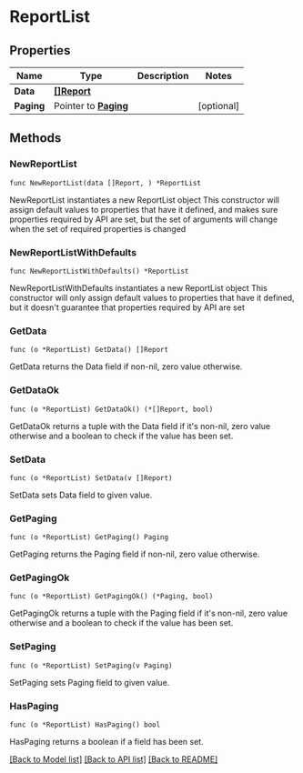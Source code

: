 # ReportList

## Properties

Name | Type | Description | Notes
------------ | ------------- | ------------- | -------------
**Data** | [**[]Report**](Report.md) |  | 
**Paging** | Pointer to [**Paging**](Paging.md) |  | [optional] 

## Methods

### NewReportList

`func NewReportList(data []Report, ) *ReportList`

NewReportList instantiates a new ReportList object
This constructor will assign default values to properties that have it defined,
and makes sure properties required by API are set, but the set of arguments
will change when the set of required properties is changed

### NewReportListWithDefaults

`func NewReportListWithDefaults() *ReportList`

NewReportListWithDefaults instantiates a new ReportList object
This constructor will only assign default values to properties that have it defined,
but it doesn't guarantee that properties required by API are set

### GetData

`func (o *ReportList) GetData() []Report`

GetData returns the Data field if non-nil, zero value otherwise.

### GetDataOk

`func (o *ReportList) GetDataOk() (*[]Report, bool)`

GetDataOk returns a tuple with the Data field if it's non-nil, zero value otherwise
and a boolean to check if the value has been set.

### SetData

`func (o *ReportList) SetData(v []Report)`

SetData sets Data field to given value.


### GetPaging

`func (o *ReportList) GetPaging() Paging`

GetPaging returns the Paging field if non-nil, zero value otherwise.

### GetPagingOk

`func (o *ReportList) GetPagingOk() (*Paging, bool)`

GetPagingOk returns a tuple with the Paging field if it's non-nil, zero value otherwise
and a boolean to check if the value has been set.

### SetPaging

`func (o *ReportList) SetPaging(v Paging)`

SetPaging sets Paging field to given value.

### HasPaging

`func (o *ReportList) HasPaging() bool`

HasPaging returns a boolean if a field has been set.


[[Back to Model list]](../README.md#documentation-for-models) [[Back to API list]](../README.md#documentation-for-api-endpoints) [[Back to README]](../README.md)


